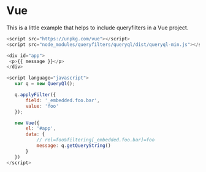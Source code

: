 # Vue

This is a little example that helps to include queryfilters in a Vue project.

```javascript
<script src="https://unpkg.com/vue"></script>
<script src="node_modules/queryfilters/queryql/dist/queryql-min.js"></script>

<div id="app">
 <p>{{ message }}</p>
</div>

<script language="javascript">
   var q = new QueryQl();

   q.applyFilter({
       field: '_embedded.foo.bar',
       value: 'foo'
   });

   new Vue({
       el: '#app',
       data: {
           // rel=foo&filtering[_embedded.foo.bar]=foo
           message: q.getQueryString()
       }
   })
</script>
```
